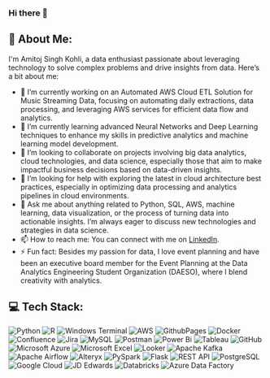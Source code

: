 ### Hi there 👋

## 💫 **About Me:**

I'm Amitoj Singh Kohli, a data enthusiast passionate about leveraging technology to solve complex problems and drive insights from data. Here’s a bit about me:

- 🔭 I’m currently working on an Automated AWS Cloud ETL Solution for Music Streaming Data, focusing on automating daily extractions, data processing, and leveraging AWS services for efficient data flow and analytics.
- 🌱 I’m currently learning advanced Neural Networks and Deep Learning techniques to enhance my skills in predictive analytics and machine learning model development.
- 👯 I’m looking to collaborate on projects involving big data analytics, cloud technologies, and data science, especially those that aim to make impactful business decisions based on data-driven insights.
- 🤔 I’m looking for help with exploring the latest in cloud architecture best practices, especially in optimizing data processing and analytics pipelines in cloud environments.
- 💬 Ask me about anything related to Python, SQL, AWS, machine learning, data visualization, or the process of turning data into actionable insights. I’m always eager to discuss new technologies and strategies in data science.
- 📫 How to reach me: You can connect with me on [LinkedIn](https://www.linkedin.com/in/amitojsinghkohli).
- ⚡ Fun fact: Besides my passion for data, I love event planning and have been an executive board member for the Event Planning at the Data Analytics Engineering Student Organization (DAESO), where I blend creativity with analytics.

## 💻 Tech Stack:
![Python](https://img.shields.io/badge/python-3670A0?style=for-the-badge&logo=python&logoColor=ffdd54) ![R](https://img.shields.io/badge/r-%23276DC3.svg?style=for-the-badge&logo=r&logoColor=white) ![Windows Terminal](https://img.shields.io/badge/Windows%20Terminal-%234D4D4D.svg?style=for-the-badge&logo=windows-terminal&logoColor=white) ![AWS](https://img.shields.io/badge/AWS-%23FF9900.svg?style=for-the-badge&logo=amazon-aws&logoColor=white) ![GithubPages](https://img.shields.io/badge/github%20pages-121013?style=for-the-badge&logo=github&logoColor=white) ![Docker](https://img.shields.io/badge/docker-%230db7ed.svg?style=for-the-badge&logo=docker&logoColor=white)![Confluence](https://img.shields.io/badge/confluence-%23172BF4.svg?style=for-the-badge&logo=confluence&logoColor=white) ![Jira](https://img.shields.io/badge/jira-%230A0FFF.svg?style=for-the-badge&logo=jira&logoColor=white) ![MySQL](https://img.shields.io/badge/mysql-%2300000f.svg?style=for-the-badge&logo=mysql&logoColor=white) ![Postman](https://img.shields.io/badge/Postman-FF6C37?style=for-the-badge&logo=postman&logoColor=white) ![Power Bi](https://img.shields.io/badge/power_bi-F2C811?style=for-the-badge&logo=powerbi&logoColor=black) ![Tableau](https://img.shields.io/badge/tableau-E97627?style=for-the-badge&logo=tableau&logoColor=white)
![GitHub](https://img.shields.io/badge/github-100000?style=for-the-badge&logo=github&logoColor=white)
![Microsoft Azure](https://img.shields.io/badge/microsoft_azure-0089D6?style=for-the-badge&logo=microsoft-azure&logoColor=white)
![Microsoft Excel](https://img.shields.io/badge/microsoft_excel-217346?style=for-the-badge&logo=microsoft-excel&logoColor=white)
![Looker](https://img.shields.io/badge/looker-4285F4?style=for-the-badge&logo=looker&logoColor=white)
![Apache Kafka](https://img.shields.io/badge/apache_kafka-231F20?style=for-the-badge&logo=apache-kafka&logoColor=white)
![Apache Airflow](https://img.shields.io/badge/apache_airflow-017CEE?style=for-the-badge&logo=apache-airflow&logoColor=white)
![Alteryx](https://img.shields.io/badge/alteryx-00B1E9?style=for-the-badge&logo=alteryx&logoColor=white)
![PySpark](https://img.shields.io/badge/pyspark-E25A1C?style=for-the-badge&logo=apache-spark&logoColor=white)
![Flask](https://img.shields.io/badge/flask-000000?style=for-the-badge&logo=flask&logoColor=white)
![REST API](https://img.shields.io/badge/rest_api-009688?style=for-the-badge&logo=rest&logoColor=white)
![PostgreSQL](https://img.shields.io/badge/postgresql-316192?style=for-the-badge&logo=postgresql&logoColor=white)
![Google Cloud](https://img.shields.io/badge/google_cloud-4285F4?style=for-the-badge&logo=google-cloud&logoColor=white)
![JD Edwards](https://img.shields.io/badge/jd_edwards-FFE600?style=for-the-badge&logo=oracle&logoColor=black)
![Databricks](https://img.shields.io/badge/databricks-FF3621?style=for-the-badge&logo=databricks&logoColor=white)
![Azure Data Factory](https://img.shields.io/badge/azure_data_factory-0078D4?style=for-the-badge&logo=microsoft-azure&logoColor=white)
